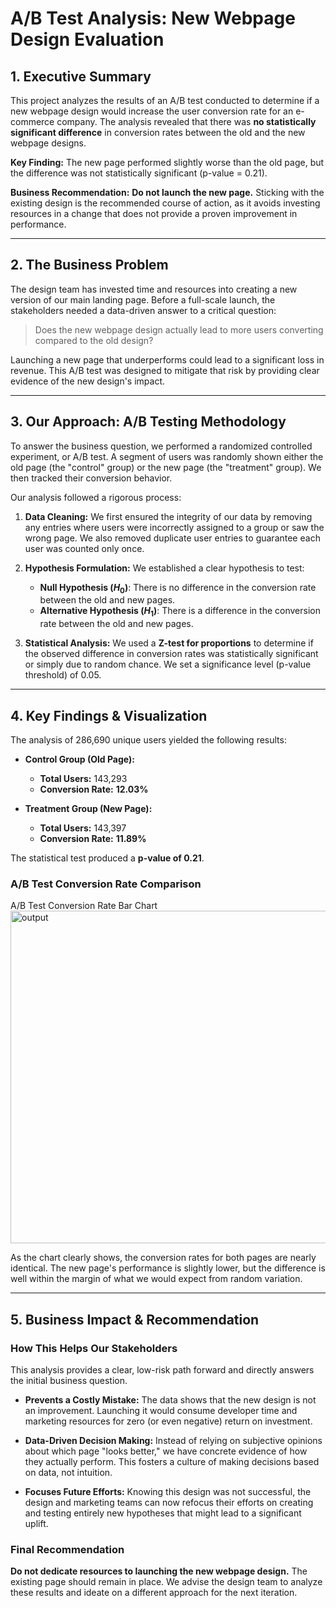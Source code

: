 # A/B Test Analysis: New Webpage Design Evaluation

## 1. Executive Summary

This project analyzes the results of an A/B test conducted to determine if a new webpage design would increase the user conversion rate for an e-commerce company. The analysis revealed that there was **no statistically significant difference** in conversion rates between the old and the new webpage designs.

**Key Finding:** The new page performed slightly worse than the old page, but the difference was not statistically significant (p-value = 0.21).

**Business Recommendation:** **Do not launch the new page.** Sticking with the existing design is the recommended course of action, as it avoids investing resources in a change that does not provide a proven improvement in performance.

---

## 2. The Business Problem

The design team has invested time and resources into creating a new version of our main landing page. Before a full-scale launch, the stakeholders needed a data-driven answer to a critical question:

> Does the new webpage design actually lead to more users converting compared to the old design?

Launching a new page that underperforms could lead to a significant loss in revenue. This A/B test was designed to mitigate that risk by providing clear evidence of the new design's impact.

---

## 3. Our Approach: A/B Testing Methodology

To answer the business question, we performed a randomized controlled experiment, or A/B test. A segment of users was randomly shown either the old page (the "control" group) or the new page (the "treatment" group). We then tracked their conversion behavior.

Our analysis followed a rigorous process:

1.  **Data Cleaning:** We first ensured the integrity of our data by removing any entries where users were incorrectly assigned to a group or saw the wrong page. We also removed duplicate user entries to guarantee each user was counted only once.

2.  **Hypothesis Formulation:** We established a clear hypothesis to test:
    * **Null Hypothesis ($H_0$)**: There is no difference in the conversion rate between the old and new pages.
    * **Alternative Hypothesis ($H_1$)**: There is a difference in the conversion rate between the old and new pages.

3.  **Statistical Analysis:** We used a **Z-test for proportions** to determine if the observed difference in conversion rates was statistically significant or simply due to random chance. We set a significance level (p-value threshold) of 0.05.

---

## 4. Key Findings & Visualization

The analysis of 286,690 unique users yielded the following results:

* **Control Group (Old Page):**
    * **Total Users:** 143,293
    * **Conversion Rate:** **12.03%**

* **Treatment Group (New Page):**
    * **Total Users:** 143,397
    * **Conversion Rate:** **11.89%**

The statistical test produced a **p-value of 0.21**.

### A/B Test Conversion Rate Comparison
A/B Test Conversion Rate Bar Chart
<img width="701" height="532" alt="output" src="https://github.com/user-attachments/assets/79d490c8-b67c-43a0-8e31-3928147b178b" />


As the chart clearly shows, the conversion rates for both pages are nearly identical. The new page's performance is slightly lower, but the difference is well within the margin of what we would expect from random variation.

---

## 5. Business Impact & Recommendation

### How This Helps Our Stakeholders

This analysis provides a clear, low-risk path forward and directly answers the initial business question.

* **Prevents a Costly Mistake:** The data shows that the new design is not an improvement. Launching it would consume developer time and marketing resources for zero (or even negative) return on investment.

* **Data-Driven Decision Making:** Instead of relying on subjective opinions about which page "looks better," we have concrete evidence of how they actually perform. This fosters a culture of making decisions based on data, not intuition.

* **Focuses Future Efforts:** Knowing this design was not successful, the design and marketing teams can now refocus their efforts on creating and testing entirely new hypotheses that might lead to a significant uplift.

### Final Recommendation

**Do not dedicate resources to launching the new webpage design.** The existing page should remain in place. We advise the design team to analyze these results and ideate on a different approach for the next iteration.

